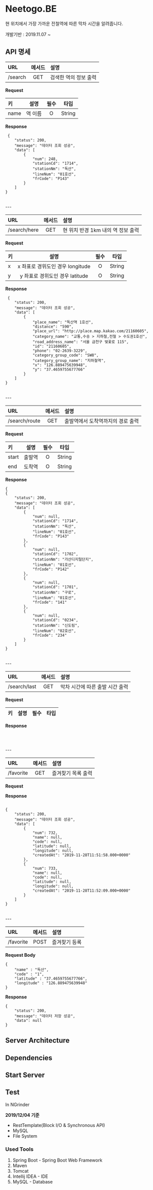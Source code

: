 # Neetogo.BE

현 위치에서 가장 가까운 전철역에 따른 막차 시간을 알려줍니다. 

 
 

개발기반 : 2019.11.07 ~

## API 명세
| URL | 메서드 | 설명 |
|:---|:---:|:---|
|/search|GET|검색한 역의 정보 출력|

**Request**

| 키 | 설명 | 필수 | 타입 | 
|:---|:---:|:---:|:---:|
|name|역 이름|O|String|

**Response**
<pre><code> {
    "status": 200,
    "message": "데이터 조회 성공",
    "data": [
        {
            "num": 248,
            "stationCd": "1714",
            "stationNm": "독산",
            "lineNum": "01호선",
            "frCode": "P143"
        }
    ]
}
</code></pre>

<br>
---
<br>

| URL | 메서드 | 설명 |
|:---|:---:|:---|
|/search/here|GET|현 위치 반경 1km 내의 역 정보 출력|


**Request**

| 키 | 설명 | 필수 | 타입 | 
|:---|:---:|:---:|:---:|
|x|x 좌표로 경위도인 경우 longitude|O|String|
|y|y 좌표로 경위도인 경우 latitude|O|String|

**Response**
<pre><code> {
    "status": 200,
    "message": "데이터 조회 성공",
    "data": [
        {
            "place_name": "독산역 1호선",
            "distance": "590",
            "place_url": "http://place.map.kakao.com/21160605",
            "category_name": "교통,수송 > 지하철,전철 > 수도권1호선",
            "road_address_name": "서울 금천구 벚꽃로 115",
            "id": "21160605",
            "phone": "02-2639-3229",
            "category_group_code": "SW8",
            "category_group_name": "지하철역",
            "x": "126.889475639948",
            "y": "37.4659755677766"
        }
    ]
}
</code></pre>

<br>
---
<br>


| URL | 메서드 | 설명 |
|:---|:---:|:---|
|/search/route|GET|출발역에서 도착역까지의 경로 출력|


**Request**

| 키 | 설명 | 필수 | 타입 | 
|:---|:---:|:---:|:---:|
|start|출발역|O|String|
|end|도착역|O|String|

**Response**
<pre><code>{
{
    "status": 200,
    "message": "데이터 조회 성공",
    "data": [
        {
            "num": null,
            "stationCd": "1714",
            "stationNm": "독산",
            "lineNum": "01호선",
            "frCode": "P143"
        },
        {
            "num": null,
            "stationCd": "1702",
            "stationNm": "가산디지털단지",
            "lineNum": "01호선",
            "frCode": "P142"
        },
        {
            "num": null,
            "stationCd": "1701",
            "stationNm": "구로",
            "lineNum": "01호선",
            "frCode": "141"
        },
        {
            "num": null,
            "stationCd": "0234",
            "stationNm": "신도림",
            "lineNum": "02호선",
            "frCode": "234"
        }
    ]
}
</code></pre>

<br>
---
<br>


| URL | 메서드 | 설명 |
|:---|:---:|:---|
|/search/last|GET|막차 시간에 따른 출발 시간 출력|


**Request**

| 키 | 설명 | 필수 | 타입 | 
|:---|:---:|:---:|:---:|

**Response**
<pre><code>
</code></pre>

<br>
---
<br>


| URL | 메서드 | 설명 |
|:---|:---:|:---|
|/favorite|GET|즐겨찾기 목록 출력|


**Request**

**Response**
<pre><code>
{
    "status": 200,
    "message": "데이터 조회 성공",
    "data": [
        {
            "num": 732,
            "name": null,
            "code": null,
            "latitude": null,
            "longitude": null,
            "createdAt": "2019-11-28T11:51:58.000+0000"
        },
        {
            "num": 733,
            "name": null,
            "code": null,
            "latitude": null,
            "longitude": null,
            "createdAt": "2019-11-28T11:52:09.000+0000"
        }
    ]
}
</code></pre>

<br>
---
<br>



| URL | 메서드 | 설명 |
|:---|:---:|:---|
|/favorite|POST|즐겨찾기 등록|


**Request Body**

<pre><code>{
    "name" : "독산", 
    "code" : "1",
    "latitude" : "37.4659755677766",
    "longitude" : "126.889475639948"
}
</code></pre>

**Response**
<pre><code>{
    "status": 200,
    "message": "데이터 저장 성공",
    "data": null
}
</code></pre>


 
## Server Architecture

## Dependencies

## Start Server

## Test 

In NGrinder 

**2019/12/04 기준** 

* RestTemplate(Block I/O & Synchronous API)
* MySQL
* File System 



### Used Tools
1. Spring Boot - Spring Boot Web Framework
2. Maven
3. Tomcat
4. Intellij IDEA - IDE
5. MySQL - Database

